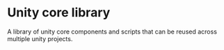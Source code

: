 # Unity core library
A library of unity core components and scripts that can be reused across multiple unity projects.
